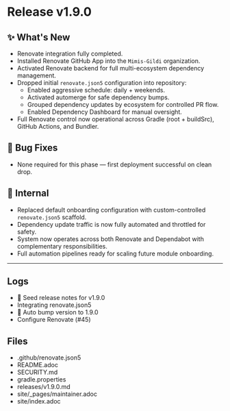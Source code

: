 # Release v1.9.0

## ✨ What's New

- Renovate integration fully completed.
- Installed Renovate GitHub App into the `Mimis-Gildi` organization.
- Activated Renovate backend for full multi-ecosystem dependency management.
- Dropped initial `renovate.json5` configuration into repository:
    - Enabled aggressive schedule: daily + weekends.
    - Activated automerge for safe dependency bumps.
    - Grouped dependency updates by ecosystem for controlled PR flow.
    - Enabled Dependency Dashboard for manual oversight.
- Full Renovate control now operational across Gradle (root + buildSrc), GitHub Actions, and Bundler.

## 🐛 Bug Fixes

- None required for this phase — first deployment successful on clean drop.

## 🔬 Internal

- Replaced default onboarding configuration with custom-controlled `renovate.json5` scaffold.
- Dependency update traffic is now fully automated and throttled for safety.
- System now operates across both Renovate and Dependabot with complementary responsibilities.
- Full automation pipelines ready for scaling future module onboarding.

---

## Logs

- 📝 Seed release notes for v1.9.0
- Integrating renovate.json5
- 🔼 Auto bump version to 1.9.0
- Configure Renovate (#45)

## Files

- .github/renovate.json5
- README.adoc
- SECURITY.md
- gradle.properties
- releases/v1.9.0.md
- site/_pages/maintainer.adoc
- site/index.adoc
